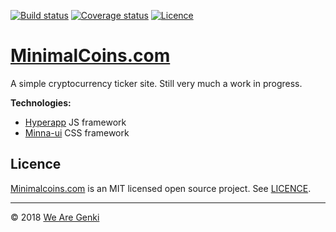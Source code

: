 <!-- markdownlint-disable first-line-h1 -->

[![Build status](https://img.shields.io/travis/MaxMilton/MinimalCoins.com.svg)](https://travis-ci.org/MaxMilton/MinimalCoins.com)
[![Coverage status](https://img.shields.io/codecov/c/github/MaxMilton/MinimalCoins.com.svg)](https://codecov.io/gh/MaxMilton/MinimalCoins.com)
[![Licence](https://img.shields.io/github/license/MaxMilton/MinimalCoins.com.svg)](https://github.com/MaxMilton/MinimalCoins.com/blob/master/LICENCE)

# [MinimalCoins.com](https://minimalcoins.com)

A simple cryptocurrency ticker site. Still very much a work in progress.

**Technologies:**

- [Hyperapp](https://hyperapp.js.org) JS framework
- [Minna-ui](https://github.com/WeAreGenki/minna-ui) CSS framework

## Licence

[Minimalcoins.com](https://minimalcoins.com) is an MIT licensed open source project. See [LICENCE](https://github.com/MaxMilton/MinimalCoins.com/blob/master/LICENCE).

-----

© 2018 [We Are Genki](https://wearegenki.com)
